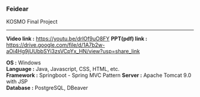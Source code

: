### Feidear
KOSMO Final Project

---

**Video link :** https://youtu.be/drlOf9uO8FY
**PPT(pdf) link :** https://drive.google.com/file/d/1A7b2w-aOi4Hg9jUUbbSYi3zsVCpYx_HN/view?usp=share_link

**OS :** Windows  
**Language :** Java, Javascript, CSS, HTML, etc.  
**Framework :** Springboot - Spring MVC Pattern
**Server :** Apache Tomcat 9.0 with JSP  
**Database :** PostgreSQL, DBeaver


